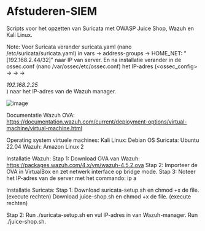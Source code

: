 # Afstuderen-SIEM
 Scripts voor het opzetten van Suricata met OWASP Juice Shop, Wazuh en Kali Linux.

Note:
Voor Suricata verander suricata.yaml  (nano /etc/suricata/suricata.yaml) in vars -> address-groups -> HOME_NET: "[192.168.2.44/32]" naar IP van server.
En na installatie verander in de ossec.conf (nano /var/ossec/etc/ossec.conf) 
het IP-adres (<ossec_config> -> <client> -> <server> -> <address>192.168.2.25</address>) naar het IP-adres van de Wazuh manager.

![image](https://github.com/Jensjee/Afstuderen-SIEM/assets/16975896/74a05d0f-5c9d-4c41-8310-cb67328ccdb0)

Documentatie Wazuh OVA: https://documentation.wazuh.com/current/deployment-options/virtual-machine/virtual-machine.html 

Operating system virtuele machines:
Kali Linux: Debian OS
Suricata: Ubuntu 22.04
Wazuh: Amazon Linux 2

Installatie Wazuh:
Stap 1: Download OVA van Wazuh: https://packages.wazuh.com/4.x/vm/wazuh-4.5.2.ova
Stap 2: Importeer de OVA in VirtualBox en zet netwerk interface op bridge mode.
Stap 3: Noteer het IP-adres van de server met het commando: ip a

Installatie Suricata:
Stap 1:
Download suricata-setup.sh en chmod +x de file. (execute rechten)
Download juice-shop.sh en chmod +x de file. (execute rechten)

Stap 2:
Run ./suricata-setup.sh en vul IP-adres in van Wazuh-manager.
Run ./juice-shop.sh.
